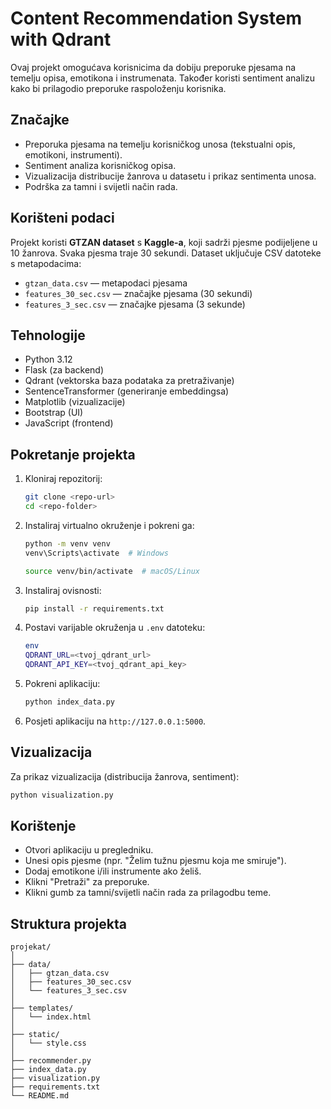 # Content Recommendation System with Qdrant

Ovaj projekt omogućava korisnicima da dobiju preporuke pjesama na temelju opisa, emotikona i instrumenata. Također koristi sentiment analizu kako bi prilagodio preporuke raspoloženju korisnika.

## Značajke
- Preporuka pjesama na temelju korisničkog unosa (tekstualni opis, emotikoni, instrumenti).
- Sentiment analiza korisničkog opisa.
- Vizualizacija distribucije žanrova u datasetu i prikaz sentimenta unosa.
- Podrška za tamni i svijetli način rada.

## Korišteni podaci
Projekt koristi **GTZAN dataset** s **Kaggle-a**, koji sadrži pjesme podijeljene u 10 žanrova. Svaka pjesma traje 30 sekundi. Dataset uključuje CSV datoteke s metapodacima:
- `gtzan_data.csv` — metapodaci pjesama
- `features_30_sec.csv` — značajke pjesama (30 sekundi)
- `features_3_sec.csv` — značajke pjesama (3 sekunde)

## Tehnologije
- Python 3.12
- Flask (za backend)
- Qdrant (vektorska baza podataka za pretraživanje)
- SentenceTransformer (generiranje embeddingsa)
- Matplotlib (vizualizacije)
- Bootstrap (UI)
- JavaScript (frontend)

## Pokretanje projekta

1. Kloniraj repozitorij:
   ```bash
   git clone <repo-url>
   cd <repo-folder>
   

2. Instaliraj virtualno okruženje i pokreni ga:

   ```bash
   python -m venv venv
   venv\Scripts\activate  # Windows
   ```
   ```bash
   source venv/bin/activate  # macOS/Linux
   ```

3. Instaliraj ovisnosti:

   ```bash
   pip install -r requirements.txt
   

4. Postavi varijable okruženja u `.env` datoteku:
   ```bash
   env
   QDRANT_URL=<tvoj_qdrant_url>
   QDRANT_API_KEY=<tvoj_qdrant_api_key>
   

5. Pokreni aplikaciju:

   ```bash
   python index_data.py
   

6. Posjeti aplikaciju na `http://127.0.0.1:5000`.

## Vizualizacija

   Za prikaz vizualizacija (distribucija žanrova, sentiment):

   ```bash
   python visualization.py
   ```

## Korištenje

   * Otvori aplikaciju u pregledniku.
   * Unesi opis pjesme (npr. "Želim tužnu pjesmu koja me smiruje").
   * Dodaj emotikone i/ili instrumente ako želiš.
   * Klikni "Pretraži" za preporuke.
   * Klikni gumb za tamni/svijetli način rada za prilagodbu teme.

## Struktura projekta
   
   ```
   projekat/
   │
   ├── data/
   │   ├── gtzan_data.csv
   │   ├── features_30_sec.csv
   │   └── features_3_sec.csv
   │
   ├── templates/
   │   └── index.html
   │
   ├── static/
   │   └── style.css
   │
   ├── recommender.py
   ├── index_data.py
   ├── visualization.py
   ├── requirements.txt
   └── README.md
  ```


